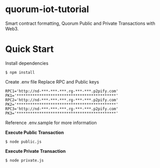 # quorum-iot-tutorial
Smart contract formatting, Quorum Public and Private Transactions with Web3.

# Quick Start
Install dependencies
```
$ npm install
```

Create .env file Replace RPC and Public keys
````
RPC1='http://nd-***-***-***.rg-***-***.p2pify.com'
PK1='********************************************'
RPC2='http://nd-***-***-***.rg-***-***.p2pify.com'
PK2='********************************************'
RPC3='http://nd-***-***-***.rg-***-***.p2pify.com'
PK3='********************************************'
````

Reference .env.sample for more information

**Execute Public Transaction**
```
$ node public.js
```

**Execute Private Transaction**
```
$ node private.js
```
